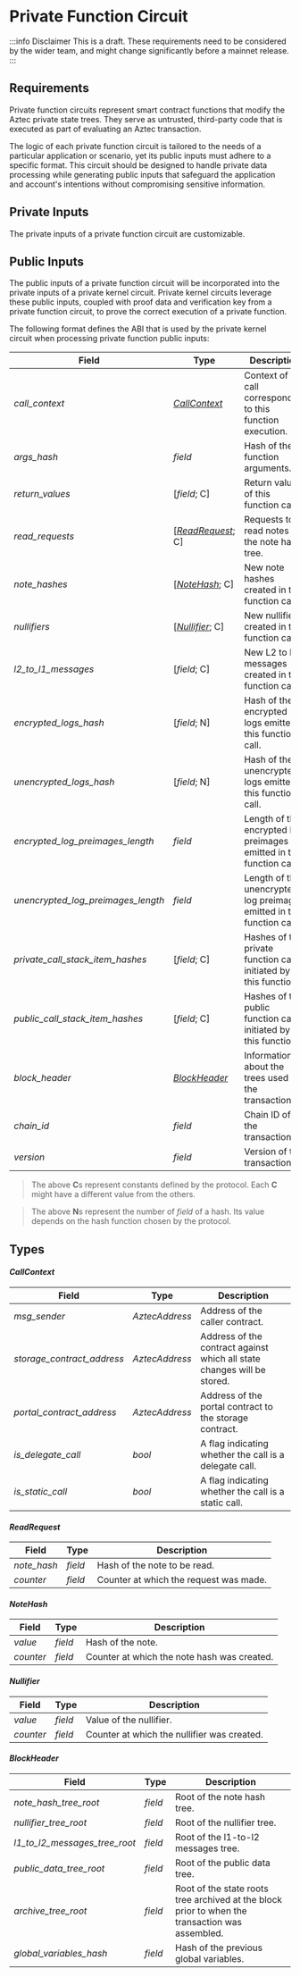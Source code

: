 # Private Function Circuit

:::info Disclaimer
This is a draft. These requirements need to be considered by the wider team, and might change significantly before a mainnet release.
:::

## Requirements

Private function circuits represent smart contract functions that modify the Aztec private state trees. They serve as untrusted, third-party code that is executed as part of evaluating an Aztec transaction.

The logic of each private function circuit is tailored to the needs of a particular application or scenario, yet its public inputs must adhere to a specific format. This circuit should be designed to handle private data processing while generating public inputs that safeguard the application and account's intentions without compromising sensitive information.

## Private Inputs

The private inputs of a private function circuit are customizable.

## Public Inputs

The public inputs of a private function circuit will be incorporated into the private inputs of a private kernel circuit. Private kernel circuits leverage these public inputs, coupled with proof data and verification key from a private function circuit, to prove the correct execution of a private function.

The following format defines the ABI that is used by the private kernel circuit when processing private function public inputs:

| Field                              | Type                               | Description                                                            |
| ---------------------------------- | ---------------------------------- | ---------------------------------------------------------------------- |
| _call_context_                     | _[CallContext](#callcontext)_      | Context of the call corresponding to this function execution.          |
| _args_hash_                        | _field_                            | Hash of the function arguments.                                        |
| _return_values_                    | [_field_; C]                       | Return values of this function call.                                   |
| _read_requests_                    | [_[ReadRequest](#readrequest)_; C] | Requests to read notes in the note hash tree.                          |
| _note_hashes_                      | [_[NoteHash](#notehash)_; C]       | New note hashes created in this function call.                         |
| _nullifiers_                       | [_[Nullifier](#nullifier)_; C]     | New nullifiers created in this function call.                          |
| _l2_to_l1_messages_                | [_field_; C]                       | New L2 to L1 messages created in this function call.                   |
| _encrypted_logs_hash_              | [_field_; N]                       | Hash of the encrypted logs emitted in this function call.              |
| _unencrypted_logs_hash_            | [_field_; N]                       | Hash of the unencrypted logs emitted in this function call.            |
| _encrypted_log_preimages_length_   | _field_                            | Length of the encrypted log preimages emitted in this function call.   |
| _unencrypted_log_preimages_length_ | _field_                            | Length of the unencrypted log preimages emitted in this function call. |
| _private_call_stack_item_hashes_   | [_field_; C]                       | Hashes of the private function calls initiated by this function.       |
| _public_call_stack_item_hashes_    | [_field_; C]                       | Hashes of the public function calls initiated by this function.        |
| _block_header_                     | _[BlockHeader](#blockheader)_      | Information about the trees used for the transaction.                  |
| _chain_id_                         | _field_                            | Chain ID of the transaction.                                           |
| _version_                          | _field_                            | Version of the transaction.                                            |

> The above **C**s represent constants defined by the protocol. Each **C** might have a different value from the others.

> The above **N**s represent the number of _field_ of a hash. Its value depends on the hash function chosen by the protocol.

## Types

#### _CallContext_

| Field                      | Type           | Description                                                             |
| -------------------------- | -------------- | ----------------------------------------------------------------------- |
| _msg_sender_               | _AztecAddress_ | Address of the caller contract.                                         |
| _storage_contract_address_ | _AztecAddress_ | Address of the contract against which all state changes will be stored. |
| _portal_contract_address_  | _AztecAddress_ | Address of the portal contract to the storage contract.                 |
| _is_delegate_call_         | _bool_         | A flag indicating whether the call is a delegate call.                  |
| _is_static_call_           | _bool_         | A flag indicating whether the call is a static call.                    |

#### _ReadRequest_

| Field       | Type    | Description                            |
| ----------- | ------- | -------------------------------------- |
| _note_hash_ | _field_ | Hash of the note to be read.           |
| _counter_   | _field_ | Counter at which the request was made. |

#### _NoteHash_

| Field     | Type    | Description                                 |
| --------- | ------- | ------------------------------------------- |
| _value_   | _field_ | Hash of the note.                           |
| _counter_ | _field_ | Counter at which the note hash was created. |

#### _Nullifier_

| Field     | Type    | Description                                 |
| --------- | ------- | ------------------------------------------- |
| _value_   | _field_ | Value of the nullifier.                     |
| _counter_ | _field_ | Counter at which the nullifier was created. |

#### _BlockHeader_

| Field                         | Type    | Description                                                                                     |
| ----------------------------- | ------- | ----------------------------------------------------------------------------------------------- |
| _note_hash_tree_root_         | _field_ | Root of the note hash tree.                                                                     |
| _nullifier_tree_root_         | _field_ | Root of the nullifier tree.                                                                     |
| _l1_to_l2_messages_tree_root_ | _field_ | Root of the l1-to-l2 messages tree.                                                             |
| _public_data_tree_root_       | _field_ | Root of the public data tree.                                                                   |
| _archive_tree_root_           | _field_ | Root of the state roots tree archived at the block prior to when the transaction was assembled. |
| _global_variables_hash_       | _field_ | Hash of the previous global variables.                                                          |
